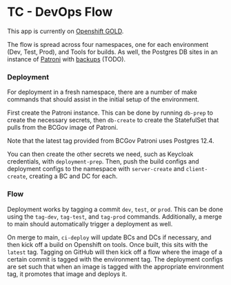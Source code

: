 # TC - DevOps Flow

This app is currently on [Openshift GOLD](https://console.apps.gold.devops.gov.bc.ca/).

The flow is spread across four namespaces, one for each environment (Dev, Test, Prod), and Tools for builds. As well, the Postgres DB sites in an instance of [Patroni](https://github.com/bcgov/patroni-postgres-container) with [backups](https://github.com/BCDevOps/backup-container) (TODO).

### Deployment
For deployment in a fresh namespace, there are a number of make commands that should assist in the initial setup of the environment.

First create the Patroni instance. This can be done by running `db-prep` to create the necessary secrets, then `db-create` to create the StatefulSet that pulls from the BCGov image of Patroni.

Note that the latest tag provided from BCGov Patroni uses Postgres 12.4.

You can then create the other secrets we need, such as Keycloak credentials, with `deployment-prep`. Then, push the build configs and deployment configs to the namespace with `server-create` and `client-create`, creating a BC and DC for each.

### Flow
Deployment works by tagging a commit `dev`, `test`, or `prod`. This can be done using the `tag-dev`, `tag-test`, and `tag-prod` commands. Additionally, a merge to main should automatically trigger a deployment as well.

On merge to main, `ci-deploy` will update BCs and DCs if necessary, and then kick off a build on Openshift on tools. Once built, this sits with the `latest` tag.
Tagging on GitHub will then kick off a flow where the image of a certain commit is tagged with the environment tag. The deployment configs are set such that when an image is tagged with the appropriate environment tag, it promotes that image and deploys it.